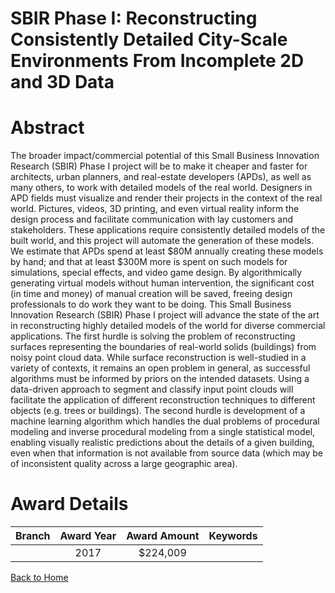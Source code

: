 
SBIR Phase I: Reconstructing Consistently Detailed City-Scale Environments From Incomplete 2D and 3D Data
=========================================================================================================

# Abstract


The broader impact/commercial potential of this Small Business Innovation Research (SBIR) Phase I project will be to make it cheaper and faster for architects, urban planners, and real-estate developers (APDs), as well as many others, to work with detailed models of the real world. Designers in APD fields must visualize and render their projects in the context of the real world. Pictures, videos, 3D printing, and even virtual reality inform the design process and facilitate communication with lay customers and stakeholders. These applications require consistently detailed models of the built world, and this project will automate the generation of these models. We estimate that APDs spend at least $80M annually creating these models by hand; and that at least $300M more is spent on such models for simulations, special effects, and video game design. By algorithmically generating virtual models without human intervention, the significant cost (in time and money) of manual creation will be saved, freeing design professionals to do work they want to be doing. This Small Business Innovation Research (SBIR) Phase I project will advance the state of the art in reconstructing highly detailed models of the world for diverse commercial applications. The first hurdle is solving the problem of reconstructing surfaces representing the boundaries of real-world solids (buildings) from noisy point cloud data. While surface reconstruction is well-studied in a variety of contexts, it remains an open problem in general, as successful algorithms must be informed by priors on the intended datasets. Using a data-driven approach to segment and classify input point clouds will facilitate the application of different reconstruction techniques to different objects (e.g. trees or buildings). The second hurdle is development of a machine learning algorithm which handles the dual problems of procedural modeling and inverse procedural modeling from a single statistical model, enabling visually realistic predictions about the details of a given building, even when that information is not available from source data (which may be of inconsistent quality across a large geographic area).  

# Award Details

|Branch|Award Year|Award Amount|Keywords|
| :---: | :---: | :---: | :---: |
||2017|$224,009||
  
  


[Back to Home](https://github.com/chrischow/dod_sbir_awards/Reports/JT/#304)